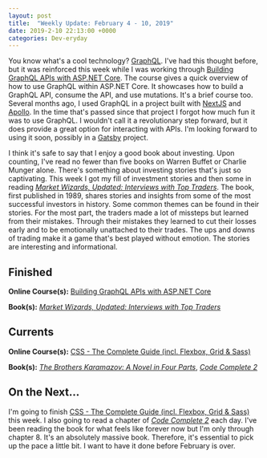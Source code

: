```yaml
---
layout: post
title:  "Weekly Update: February 4 - 10, 2019"
date: 2019-2-10 22:13:00 +0000
categories: Dev-eryday
---
```


You know what's a cool technology? [GraphQL][gq]. I've had this thought before, but it was reinforced this week while I was working through [Building GraphQL APIs with ASP.NET Core][gql]. The course gives a quick overview of how to use GraphQL within ASP.NET Core. It showcases how to build a GraphQL API, consume the API, and use mutations. It's a brief course too. Several months ago, I used GraphQL in a project built with [NextJS][next] and [Apollo][ap]. In the time that's passed since that project I forgot how much fun it was to use GraphQL. I wouldn't call it a revolutionary step forward, but it does provide a great option for interacting with APIs. I'm looking forward to using it soon, possibly in a [Gatsby][gat] project.

I think it's safe to say that I enjoy a good book about investing. Upon counting, I've read no fewer than five books on Warren Buffet or Charlie Munger alone. There's something about investing stories that's just so captivating. This week I got my fill of investment stories and then some in reading *[Market Wizards, Updated: Interviews with Top Traders][mw]*.  The book, first published in 1989, shares stories and insights from some of the most successful investors in history. Some common themes can be found in their stories. For the most part, the traders made a lot of missteps but learned from their mistakes. Through their mistakes they learned to cut their losses early and to be emotionally unattached to their trades. The ups and downs of trading make it a game that's best played without emotion. The stories are interesting and informational.

## Finished

**Online Course(s):** [Building GraphQL APIs with ASP.NET Core][gql]

**Book(s):** *[Market Wizards, Updated: Interviews with Top Traders][mw]*

## Currents

**Online Course(s):** [CSS - The Complete Guide (incl. Flexbox, Grid & Sass)][css]

**Book(s):** *[The Brothers Karamazov: A Novel in Four Parts][brk]*, *[Code Complete 2][cc]*

## On the Next...

I'm going to finish [CSS - The Complete Guide (incl. Flexbox, Grid & Sass)][css] this week. I also going to read a chapter of *[Code Complete 2][cc]* each day. I've been reading the book for what feels like forever now but I'm only through chapter 8. It's an absolutely massive book. Therefore, it's essential to pick up the pace a little bit. I want to have it done before February is over.

[cc]: https://www.amazon.com/Code-Complete-Developer-Best-Practices-ebook/dp/B00JDMPOSY/
[brk]: https://www.amazon.com/Brothers-Karamazov-Novel-Parts-Epilogue-ebook/dp/B004ZM10OE/
[css]: https://www.udemy.com/css-the-complete-guide-incl-flexbox-grid-sass/learn/v4/overview
[mw]: https://www.amazon.com/Market-Wizards-Interviews-Top-Traders-ebook/dp/B006X50OPW/
[gql]: https://app.pluralsight.com/library/courses/building-graphql-apis-aspdotnet-core/table-of-contents
[gq]: https://graphql.org/
[ap]: https://www.apollographql.com/
[next]: https://nextjs.org/
[gat]: https://www.gatsbyjs.org/